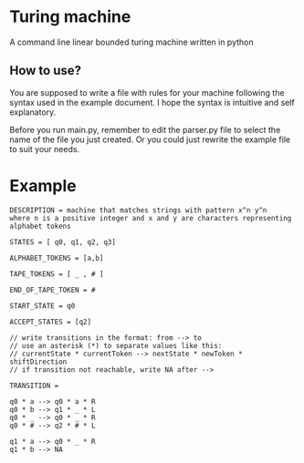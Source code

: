 # Turing machine

A command line linear bounded turing machine written in python

## How to use?

You are supposed to write a file with rules for your machine following the syntax used in the example document.
I hope the syntax is intuitive and self explanatory.

Before you run main.py, remember to edit the parser.py file to select the name of the file you just created. Or you could just rewrite the example file to suit your needs.

# Example
```
DESCRIPTION = machine that matches strings with pattern x^n y^n                 
where n is a positive integer and x and y are characters representing alphabet tokens
                                                                                
STATES = [ q0, q1, q2, q3]                                                      
                                                                                                                                                                
ALPHABET_TOKENS = [a,b]                                                         
                                                                                
TAPE_TOKENS = [ _ , # ]                                                         
                                                                                
END_OF_TAPE_TOKEN = #                                                           
                                                                                
START_STATE = q0                                                                
                                                                                
ACCEPT_STATES = [q2]                                                            
                                                                                
// write transitions in the format: from --> to                                 
// use an asterisk (*) to separate values like this:                             
// currentState * currentToken --> nextState * newToken * shiftDirection        
// if transition not reachable, write NA after -->                              
                                                                                
TRANSITION =                                                                    
                                                                                
q0 * a --> q0 * a * R                                                           
q0 * b --> q1 * _ * L                                                           
q0 * _ --> q0 * _ * R                                                           
q0 * # --> q2 * # * L                                                           
                                                                                
q1 * a --> q0 * _ * R                                                           
q1 * b --> NA
```

